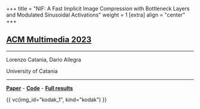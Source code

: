 +++
title = "NIF: A Fast Implicit Image Compression with Bottleneck Layers and Modulated Sinusoidal Activations"
weight = 1
[extra]
align = "center"
+++

## [ACM Multimedia 2023](https://www.acmmm2023.org/)

***
Lorenzo Catania, Dario Allegra

University of Catania
***

[**Paper**](https://dl.acm.org/doi/10.1145/3581783.3613834) -
[**Code**](https://github.com/aegroto/nif) -
[**Full results**](https://cutt.ly/nif-mm23-results)

{{ vc(img_id="kodak_1", kind="kodak") }}
